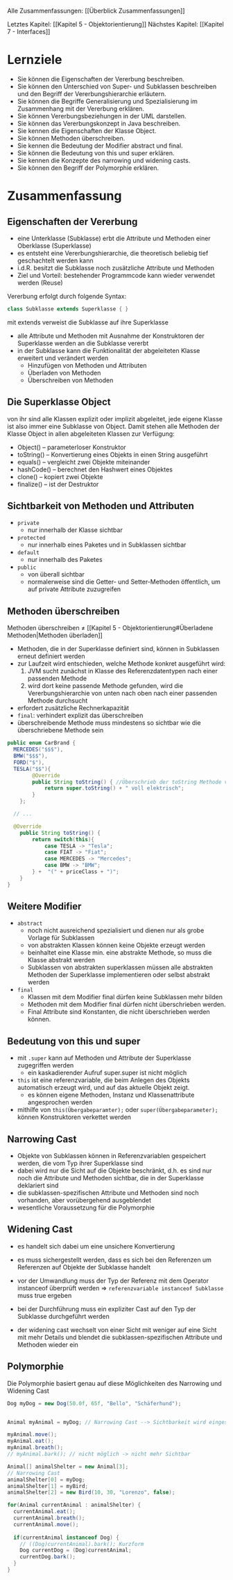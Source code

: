 Alle Zusammenfassungen: [[Überblick Zusammenfassungen]]

Letztes Kapitel: [[Kapitel 5 - Objektorientierung]]
Nächstes Kapitel: [[Kapitel 7 - Interfaces]]
# Lernziele
- Sie können die Eigenschaften der Vererbung beschreiben.
- Sie können den Unterschied von Super- und Subklassen beschreiben und den Begriff der Vererbungshierarchie erläutern.
- Sie können die Begriffe Generalisierung und Spezialisierung im Zusammenhang mit der Vererbung erklären.
- Sie können Vererbungsbeziehungen in der UML darstellen.
- Sie können das Vererbungskonzept in Java beschreiben.
- Sie kennen die Eigenschaften der Klasse Object.
- Sie können Methoden überschreiben.
- Sie kennen die Bedeutung der Modifier abstract und final.
- Sie können die Bedeutung von this und super erklären.
- Sie kennen die Konzepte des narrowing und widening casts.
- Sie können den Begriff der Polymorphie erklären.

# Zusammenfassung
## Eigenschaften der Vererbung
- eine Unterklasse (Subklasse) erbt die Attribute und Methoden einer Oberklasse (Superklasse)
- es entsteht eine Vererbungshierarchie, die theoretisch beliebig tief geschachtelt werden kann
- i.d.R. besitzt die Subklasse noch zusätzliche Attribute und Methoden
- Ziel und Vorteil: bestehender Programmcode kann wieder verwendet werden (Reuse)

Vererbung erfolgt durch folgende Syntax:
```JAVA
class Subklasse extends Superklasse { }
```
mit extends verweist die Subklasse auf ihre Superklasse

- alle Attribute und Methoden mit Ausnahme der Konstruktoren der Superklasse werden an die Subklasse vererbt
- in der Subklasse kann die Funktionalität der abgeleiteten Klasse erweitert und verändert werden
	- Hinzufügen von Methoden und Attributen
	- Überladen von Methoden
	- Überschreiben von Methoden
## Die Superklasse Object
von ihr sind alle Klassen explizit oder implizit abgeleitet, jede eigene Klasse ist also immer eine Subklasse von Object.
Damit stehen alle Methoden der Klasse Object in allen abgeleiteten Klassen zur Verfügung:
- Object() – parameterloser Konstruktor
- toString() – Konvertierung eines Objekts in einen String ausgeführt
- equals() – vergleicht zwei Objekte miteinander
- hashCode() – berechnet den Hashwert eines Objektes
- clone() – kopiert zwei Objekte
- finalize() – ist der Destruktor
## Sichtbarkeit von Methoden und Attributen
- `private`
	- nur innerhalb der Klasse sichtbar
- `protected`
	- nur innerhalb eines Paketes und in Subklassen sichtbar
- `default`
	- nur innerhalb des Paketes
- `public`
	- von überall sichtbar
	- normalerweise sind die Getter- und Setter-Methoden öffentlich, um auf private Attribute zuzugreifen
## Methoden überschreiben
Methoden überschreiben ≠ [[Kapitel 5 - Objektorientierung#Überladene Methoden|Methoden überladen]]
- Methoden, die in der Superklasse definiert sind, können in Subklassen erneut definiert werden
- zur Laufzeit wird entschieden, welche Methode konkret ausgeführt wird:
	1. JVM sucht zunächst in Klasse des Referenzdatentypen nach einer passenden Methode
	2. wird dort keine passende Methode gefunden, wird die Vererbungshierarchie von unten nach oben nach einer passenden Methode durchsucht
- erfordert zusätzliche Rechnerkapazität
- `final`: verhindert explizit das überschreiben
- überschreibende Methode muss mindestens so sichtbar wie die überschriebene Methode sein
```Java
public enum CarBrand {
  MERCEDES("$$$"),
  BMW("$$$"),
  FORD("$"),
  TESLA("$$"){
        @Override
        public String toString() { //Überschrieb der toString Methode von Carbrand
            return super.toString() + " voll elektrisch";
        }
    };

  // ...

  @Override
    public String toString() {
        return switch(this){
            case TESLA -> "Tesla";
            case FIAT -> "Fiat";
            case MERCEDES -> "Mercedes";
            case BMW -> "BMW";
        } +  "(" + priceClass + ")";
    }
}
```

## Weitere Modifier
- `abstract` 
	- noch nicht ausreichend spezialisiert und dienen nur als grobe Vorlage für Subklassen
	- von abstrakten Klassen können keine Objekte erzeugt werden
	- beinhaltet eine Klasse min. eine abstrakte Methode, so muss die Klasse abstrakt werden
	- Subklassen von abstrakten superklassen müssen alle abstrakten Methoden der Superklasse implementieren oder selbst abstrakt werden
- `final`
	- Klassen mit dem Modifier final dürfen keine Subklassen mehr bilden
	- Methoden mit dem Modifier final dürfen nicht überschrieben werden. 
	- Final Attribute sind Konstanten, die nicht überschrieben werden können.  
## Bedeutung von this und super
- mit `.super` kann auf Methoden und Attribute der Superklasse zugegriffen werden
	- ein kaskadierender Aufruf super.super ist nicht möglich
- `this` ist eine referenzvariable, die beim Anlegen des Objekts automatisch erzeugt wird, und auf das aktuelle Objekt zeigt. 
	- es können eigene Methoden, Instanz und Klassenattribute angesprochen werden
- mithilfe von `this(Übergabeparamter);` oder `super(Übergabeparameter);` können Konstruktoren verkettet werden
## Narrowing Cast
- Objekte von Subklassen können in Referenzvariablen gespeichert werden, die vom Typ ihrer Superklasse sind
- dabei wird nur die Sicht auf die Objekte beschränkt, d.h. es sind nur noch die Attribute und Methoden sichtbar, die in der Superklasse deklariert sind
- die subklassen-spezifischen Attribute und Methoden sind noch vorhanden, aber vorübergehend ausgeblendet
- wesentliche Voraussetzung für die Polymorphie
## Widening Cast
- es handelt sich dabei um eine unsichere Konvertierung
- es muss sichergestellt werden, dass es sich bei den Referenzen um Referenzen auf Objekte der Subklasse handelt
- vor der Umwandlung muss der Typ der Referenz mit dem Operator instanceof überprüft werden ⇒ `referenzvariable instanceof Subklasse` muss true ergeben
- bei der Durchführung muss ein expliziter Cast auf den Typ der Subklasse durchgeführt werden

- der widening cast wechselt von einer Sicht mit weniger auf eine Sicht mit mehr Details und blendet die subklassen-spezifischen Attribute und Methoden wieder ein
## Polymorphie
Die Polymorphie basiert genau auf diese Möglichkeiten des Narrowing und Widening Cast

```Java
Dog myDog = new Dog(50.0f, 65f, "Bello", "Schäferhund");


Animal myAnimal = myDog; // Narrowing Cast --> Sichtbarkeit wird eingeschränkt

myAnimal.move(); 
myAnimal.eat();  
myAnimal.breath();
// myAnimal.bark(); // nicht möglich -> nicht mehr Sichtbar 

Animal[] animalShelter = new Animal[3];
// Narrowing Cast  
animalShelter[0] = myDog;  
animalShelter[1] = myBird;   
animalShelter[2] = new Bird(10, 30, "Lorenzo", false);

for(Animal currentAnimal : animalShelter) {  
  currentAnimal.eat();  
  currentAnimal.breath();  
  currentAnimal.move();  
  
  if(currentAnimal instanceof Dog) {  
    // ((Dog)currentAnimal).bark(); Kurzform  
    Dog currentDog = (Dog)currentAnimal;  
    currentDog.bark();  
  }
}
```
